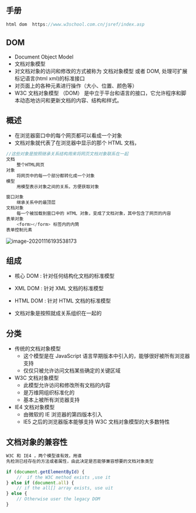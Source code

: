 ## 手册

```js
html dom  https://www.w3school.com.cn/jsref/index.asp
```



## DOM

*    Document Object Model
*   文档对象模型
*   对文档对象的访问和修改的方式被称为 文档对象模型 或者 DOM, 处理可扩展标记语言(html xml)的标准接口
*   对页面上的各种元素进行操作（大小、位置、颜色等）
*   W3C 文档对象模型 （DOM） 是中立于平台和语言的接口，它允许程序和脚本动态地访问和更新文档的内容、结构和样式。

## 概述

*   在浏览器窗口中的每个网页都可以看成一个对象
*   文档对象就代表了在浏览器中显示的那个 HTML 文档，

```js
//这些对象是按照继承关系结构用来将网页文档对象联系在一起
文档
	整个HTML网页
对象
	将网页中的每一个部分都转化成一个对象
模型
	用模型表示对象之间的关系，方便获取对象

窗口对象
	继承关系中的最顶层 
文档对象
	每一个被加载到窗口中的 HTML 对象，变成了文档对象，其中包含了网页的内容
表单对象
	<form></form> 标签内的内筒
表单控制元素
```

![image-20201116193538173](../../../img_source/image-20201116193538173.png)

## 组成

*   核心 DOM  : 针对任何结构化文档的标准模型
*   XML DOM  : 针对 XML 文档的标准模型
*   HTML DOM : 针对 HTML 文档的标准模型

*   文档对象是按照就成关系组织在一起的

## 分类

*   传统的文档对象模型
    *   这个模型是在 JavaScript 语言早期版本中引入的，能够很好被所有浏览器支持
    *   仅仅只被允许访问文档某些确定的关键区域
*   W3C 文档对象模型
    *   此模型允许访问和修改所有文档的内容
    *   是万维网组织标准化的 
    *   基本上被所有浏览器支持
*   IE4 文档对象模型
    *   由微软的  IE 浏览器的第四版本引入
    *   IE5 之后的浏览器版本能够支持 W3C 文档对象模型的大多数特性

## 文档对象的兼容性

```js
W3C 和 IE4 ，两个模型谁有效，用谁
先检测已经存在的方法或者属性，由此决定是否能够兼容想要的文档对象类型

if (document.getElementById) {
    //  if the W3C method exists ,use it
} else if (document.all) {
    // if the all[] array exists, use uit
} else {
    // Otherwise user the legacy DOM
}
```

